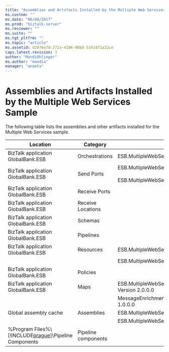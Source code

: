 ```yaml
---
title: "Assemblies and Artifacts Installed by the Multiple Web Services Sample | Microsoft Docs"
ms.custom: ""
ms.date: "06/08/2017"
ms.prod: "biztalk-server"
ms.reviewer: ""
ms.suite: ""
ms.tgt_pltfrm: ""
ms.topic: "article"
ms.assetid: d2976e7d-272a-4106-90b8-5161d71a22ce
caps.latest.revision: 3
author: "MandiOhlinger"
ms.author: "mandia"
manager: "anneta"
---
```

# Assemblies and Artifacts Installed by the Multiple Web Services Sample
The following table lists the assemblies and other artifacts installed for the Multiple Web Services sample.  
  
|Location|Category|Name and version of the component|  
|--------------|--------------|---------------------------------------|  
|BizTalk application GlobalBank.ESB|Orchestrations|ESB.MultipleWebServices.Orchestrations.TwoWayRouting|  
|BizTalk application GlobalBank.ESB|Send Ports|ESB.MultipleWebServices.Orchestrations_2.0.0.0_<br /><br /> ESB.MultipleWebServices.Orchestrations.TwoWayRouting_RoutingPort_d98186f1038d4721|  
|BizTalk application GlobalBank.ESB|Receive Ports||  
|BizTalk application GlobalBank.ESB|Receive Locations||  
|BizTalk application GlobalBank.ESB|Schemas||  
|BizTalk application GlobalBank.ESB|Pipelines||  
|BizTalk application GlobalBank.ESB|Resources|ESB.MultipleWebServices.Maps Version 2.0.0.0|  
|||ESB.MultipleWebServices.Orchestrations Version 2.0.0.0|  
|BizTalk application GlobalBank.ESB|Policies||  
|BizTalk application GlobalBank.ESB|Maps|ESB.MultipleWebServices.Maps.SubmitOrderResponseCN_To_SubmitOrderRequestCN Version 2.0.0.0|  
|||MessageEnrichment.Transforms.OrderDocAndGetOrderDetailsToInventoryOrder Version 1.0.0.0|  
|Global assembly cache|Assemblies|ESB.MultipleWebServices.Maps Version 2.0.0.0|  
|||ESB.MultipleWebServices.Orchestrations Version 2.0.0.0|  
|%Program Files%\\[!INCLUDE[prague](../includes/prague-md.md)]\Pipeline Components|Pipeline components||